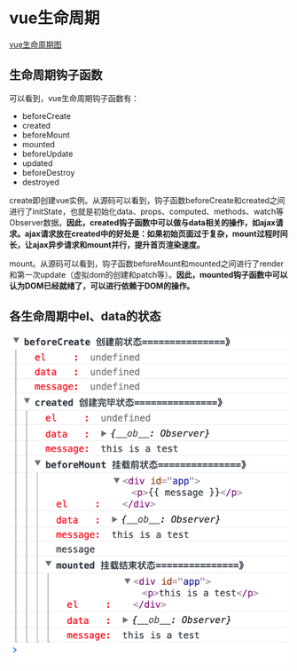 # vue生命周期

[vue生命周期图](https://cn.vuejs.org/v2/guide/instance.html#%E7%94%9F%E5%91%BD%E5%91%A8%E6%9C%9F%E5%9B%BE%E7%A4%BA)

## 生命周期钩子函数

可以看到，vue生命周期钩子函数有：
* beforeCreate
* created
* beforeMount
* mounted
* beforeUpdate
* updated
* beforeDestroy
* destroyed

create即创建vue实例。从源码可以看到，钩子函数beforeCreate和created之间进行了initState，也就是初始化data、props、computed、methods、watch等Observer数据。**因此，created钩子函数中可以做与data相关的操作，如ajax请求。ajax请求放在created中的好处是：如果初始页面过于复杂，mount过程时间长，让ajax异步请求和mount并行，提升首页渲染速度。**

mount。从源码可以看到，钩子函数beforeMount和mounted之间进行了render和第一次update（虚拟dom的创建和patch等）。**因此，mounted钩子函数中可以认为DOM已经就绪了，可以进行依赖于DOM的操作。**

## 各生命周期中el、data的状态

![](/assets/life-cycle.png)
